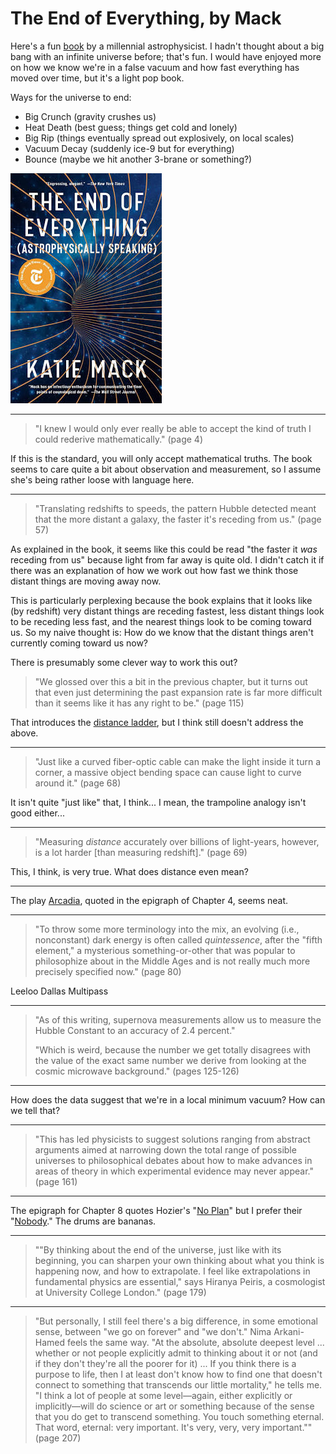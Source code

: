 # The End of Everything, by Mack

Here's a fun [book][] by a millennial astrophysicist. I hadn't thought
about a big bang with an infinite universe before; that's fun. I would
have enjoyed more on how we know we're in a false vacuum and how fast
everything has moved over time, but it's a light pop book.

[book]: http://www.astrokatie.com/book

Ways for the universe to end:

 * Big Crunch (gravity crushes us)
 * Heat Death (best guess; things get cold and lonely)
 * Big Rip (things eventually spread out explosively, on local scales)
 * Vacuum Decay (suddenly ice-9 but for everything)
 * Bounce (maybe we hit another 3-brane or something?)


![cover](cover.jpg)


---

> "I knew I would only ever really be able to accept the kind of truth
> I could rederive mathematically." (page 4)

If this is the standard, you will only accept mathematical truths. The
book seems to care quite a bit about observation and measurement, so I
assume she's being rather loose with language here.


---

> "Translating redshifts to speeds, the pattern Hubble detected meant
> that the more distant a galaxy, the faster it's receding from us."
> (page 57)

As explained in the book, it seems like this could be read "the faster
it _was_ receding from us" because light from far away is quite old. I
didn't catch it if there was an explanation of how we work out how
fast we think those distant things are moving away now.

This is particularly perplexing because the book explains that it
looks like (by redshift) very distant things are receding fastest,
less distant things look to be receding less fast, and the nearest
things look to be coming toward us. So my naive thought is: How do we
know that the distant things aren't currently coming toward us now?

There is presumably some clever way to work this out?

> "We glossed over this a bit in the previous chapter, but it turns
> out that even just determining the past expansion rate is far more
> difficult than it seems like it has any right to be." (page 115)

That introduces the [distance ladder][], but I think still doesn't
address the above.

[distance ladder]: https://en.wikipedia.org/wiki/Cosmic_distance_ladder


---

> "Just like a curved fiber-optic cable can make the light inside it
> turn a corner, a massive object bending space can cause light to
> curve around it." (page 68)

It isn't quite "just like" that, I think... I mean, the trampoline
analogy isn't good either...


---

> "Measuring _distance_ accurately over billions of light-years,
> however, is a lot harder [than measuring redshift]." (page 69)

This, I think, is very true. What does distance even mean?


---

The play [Arcadia][], quoted in the epigraph of Chapter 4, seems neat.

[Arcadia]: https://en.wikipedia.org/wiki/Arcadia_(play)


---

> "To throw some more terminology into the mix, an evolving (i.e.,
> nonconstant) dark energy is often called _quintessence_, after the
> "fifth element," a mysterious something-or-other that was popular to
> philosophize about in the Middle Ages and is not really much more
> precisely specified now." (page 80)

Leeloo Dallas Multipass


---

> "As of this writing, supernova measurements allow us to measure the
> Hubble Constant to an accuracy of 2.4 percent."
>
> "Which is weird, because the number we get totally disagrees with
> the value of the exact same number we derive from looking at the
> cosmic microwave background." (pages 125-126)


---

How does the data suggest that we're in a local minimum vacuum? How
can we tell that?


---

> "This has led physicists to suggest solutions ranging from abstract
> arguments aimed at narrowing down the total range of possible
> universes to philosophical debates about how to make advances in
> areas of theory in which experimental evidence may never appear."
> (page 161)


---

The epigraph for Chapter 8 quotes Hozier's "[No Plan][]" but I prefer
their "[Nobody][]." The drums are bananas.

[No Plan]: https://www.youtube.com/watch?v=gXq_J29V5Io
[Nobody]: https://www.youtube.com/watch?v=0C5IS21neGA


---

> ""By thinking about the end of the universe, just like with its
> beginning, you can sharpen your own thinking about what you think is
> happening now, and how to extrapolate. I feel like extrapolations in
> fundamental physics are essential," says Hiranya Peiris, a
> cosmologist at University College London." (page 179)


---

> "But personally, I still feel there's a big difference, in some
> emotional sense, between "we go on forever" and "we don't." Nima
> Arkani-Hamed feels the same way. "At the absolute, absolute deepest
> level ... whether or not people explicitly admit to thinking about
> it or not (and if they don't they're all the poorer for it) ... If
> you think there is a purpose to life, then I at least don't know how
> to find one that doesn't connect to something that transcends our
> little mortality," he tells me. "I think a lot of people at some
> level—again, either explicitly or implicitly—will do science or art
> or something because of the sense that you do get to transcend
> something. You touch something eternal. That word, eternal: very
> important. It's very, very, very important."" (page 207)
